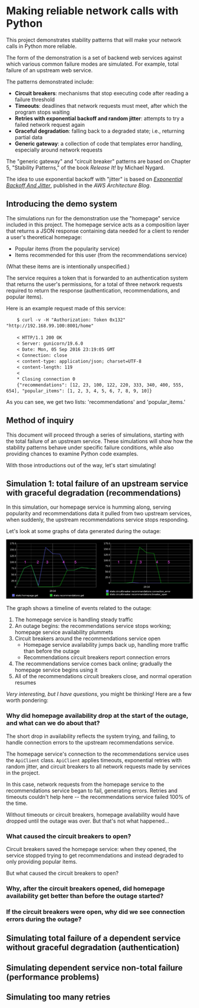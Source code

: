 # Making reliable network calls with Python

This project demonstrates stability patterns that will make your network calls
in Python more reliable.

The form of the demonstration is a set of backend web services against which
various common failure modes are simulated. For example, total failure of an
upstream web service.

The patterns demonstrated include:

* **Circuit breakers**: mechanisms that stop executing code after reading a failure threshold
* **Timeouts**: deadlines that network requests must meet, after which the program stops waiting
* **Retries with exponential backoff and random jitter**: attempts to try a failed network request again
* **Graceful degradation**: falling back to a degraded state; i.e., returning partial data
* **Generic gateway**: a collection of code that templates error handling, especially around network requests

The "generic gateway" and "circuit breaker" patterns are based on Chapter 5,
"Stability Patterns," of the book *Release It!* by Michael Nygard.

The idea to use exponential backoff with "jitter" is based on [*Exponential
Backoff And Jitter*](https://www.awsarchitectureblog.com/2015/03/backoff.html),
published in the *AWS Architecture Blog*.

## Introducing the demo system

The simulations run for the demonstration use the "homepage" service included in
this project. The homepage service acts as a composition layer that returns a
JSON response containing data needed for a client to render a user's theoretical
homepage:

* Popular items (from the popularity service)
* Items recommended for this user (from the recommendations service)

(What these items are is intentionally unspecified.)

The service requires a token that is forwarded to an authentication system that
returns the user's permissions, for a total of three network requests required
to return the response (authentication, recommendations, and popular items).

Here is an example request made of this service:

```
    $ curl -v -H "Authorization: Token 0x132" "http://192.168.99.100:8001/home"

    < HTTP/1.1 200 OK
    < Server: gunicorn/19.6.0
    < Date: Mon, 05 Sep 2016 23:19:05 GMT
    < Connection: close
    < content-type: application/json; charset=UTF-8
    < content-length: 119
    <
    * Closing connection 0
    {"recommendations": [12, 23, 100, 122, 220, 333, 340, 400, 555, 654], "popular_items": [1, 2, 3, 4, 5, 6, 7, 8, 9, 10]}
```

As you can see, we get two lists: 'recommendations' and 'popular_items.'

## Method of inquiry

This document will proceed through a series of simulations, starting with the
total failure of an upstream service. These simulations will show how the
stability patterns behave under specific failure conditions, while also
providing chances to examine Python code examples.
 
With those introductions out of the way, let's start simulating!

## Simulation 1: total failure of an upstream service with graceful degradation (recommendations)

In this simulation, our homepage service is humming along, serving popularity
and recommendations data it pulled from two upstream services, when suddenly,
the upstream recommendations service stops responding.

Let's look at some graphs of data generated during the outage:

![Graph showing the recommendations service outage](images/outage_simulation.png)

The graph shows a timeline of events related to the outage:

1. The homepage service is handling steady traffic
2. An outage begins: the recommendations service stops working; homepage service availability plummets
3. Circuit breakers around the recommendations service open
    * Homepage service availability jumps back up, handling more traffic than before the outage
    * Recommendations circuit breakers report connection errors
4. The recommendations service comes back online; gradually the homepage service begins using it
8. All of the recommendations circuit breakers close, and normal operation resumes

*Very interesting, but I have questions*, you might be thinking! Here are a few
worth pondering:

### Why did homepage availability drop at the start of the outage, and what can we do about that?

The short drop in availability reflects the system trying, and failing, to
handle connection errors to the upstream recommendations service.

The homepage service's connection to the recommendations service uses the
`ApiClient` class. `ApiClient` applies timeouts, exponential retries with random
jitter, and circuit breakers to all network requests made by services in the
project.

In this case, network requests from the homepage service to the recommendations
service began to fail, generating errors. Retries and timeouts couldn't help
here -- the recommendations service failed 100% of the time.

Without timeouts or circuit breakers, homepage availability would have dropped
until the outage was over. But that's not what happened...

### What caused the circuit breakers to open?

Circuit breakers saved the homepage service: when they opened, the service
stopped trying to get recommendations and instead degraded to only providing
popular items.

But what caused the circuit breakers to open?

### Why, after the circuit breakers opened, did homepage availability get better than before the outage started?
### If the circuit breakers were open, why did we see connection errors during the outage?


## Simulating total failure of a dependent service without graceful degradation (authentication)

## Simulating dependent service non-total failure (performance problems)

## Simulating too many retries

